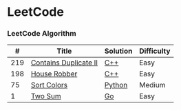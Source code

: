 LeetCode
========

### LeetCode Algorithm


| # | Title | Solution | Difficulty |
|---| ----- | -------- | ---------- |
| 219 | [Contains Duplicate II](https://leetcode-cn.com/problems/contains-duplicate-ii/description/) | [C++](./algorithms/cpp/Contains_Duplicate_II.cpp) | Easy | 
| 198 | [House Robber](https://leetcode-cn.com/problems/house-robber/description/) | [C++](./algorithms/cpp/House_Robber.cpp) | Easy |
| 75 | [Sort Colors](https://leetcode-cn.com/problems/sort-colors/description/) | [Python](./algorithms/python3/SortColors.py) | Medium | 
| 1 | [Two Sum](https://leetcode-cn.com/problems/two-sum/description/) | [Go](./algorithms/golang/TwoSum.go) | Easy |

